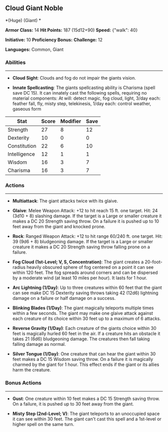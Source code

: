 ## Cloud Giant Noble
*(Huge) (Giant) *

**Armor Class:** 14
**Hit Points:** 187 (15d12+90)
**Speed:** {"walk": 40}

**Initiative:** 10
**Proficiency Bonus:**
**Challenge:** 12

**Languages:** Common, Giant

### Abilities
 --- 
- **Cloud Sight**: Clouds and fog do not impair the giants vision.

- **Innate Spellcasting**: The giants spellcasting ability is Charisma (spell save DC 15). It can innately cast the following spells, requiring no material components: At will: detect magic, fog cloud, light, 3/day each: feather fall, fly, misty step, telekinesis, 1/day each: control weather, gaseous form



| Stat | Score | Modifier | Save |
| ---- | ---- | ---- | ---- |
| Strength | 27 | 8 | 12 |
| Dexterity | 10 | 0 | 0 |
| Constitution | 22 | 6 | 10 |
| Intelligence | 12 | 1 | 1 |
| Wisdom | 16 | 3 | 7 |
| Charisma | 16 | 3 | 7 |

### Actions
 --- 
- **Multiattack**: The giant attacks twice with its glaive.

- **Glaive**: Melee Weapon Attack: +12 to hit  reach 15 ft.  one target. Hit: 24 (3d10 + 8) slashing damage. If the target is a Large or smaller creature  it makes a DC 20 Strength saving throw. On a failure  it is pushed up to 10 feet away from the giant and knocked prone.

- **Rock**: Ranged Weapon Attack: +12 to hit  range 60/240 ft.  one target. Hit: 39 (9d6 + 8) bludgeoning damage. If the target is a Large or smaller creature  it makes a DC 20 Strength saving throw  falling prone on a failure.

- **Fog Cloud (1st-Level; V, S, Concentration)**: The giant creates a 20-foot-radius  heavily obscured sphere of fog centered on a point it can see within 120 feet. The fog spreads around corners and can be dispersed by a moderate wind (at least 10 miles per hour). It lasts for 1 hour.

- **Arc Lightning (1/Day)**: Up to three creatures within 60 feet that the giant can see make DC 15 Dexterity saving throws  taking 42 (12d6) lightning damage on a failure or half damage on a success.

- **Blinking Blades (1/Day)**: The giant magically teleports multiple times within a few seconds. The giant may make one glaive attack against each creature of its choice within 30 feet  up to a maximum of 6 attacks.

- **Reverse Gravity (1/Day)**: Each creature of the giants choice within 30 feet is magically hurled 60 feet in the air. If a creature hits an obstacle  it takes 21 (6d6) bludgeoning damage. The creatures then fall  taking falling damage as normal.

- **Silver Tongue (1/Day)**: One creature that can hear the giant within 30 feet makes a DC 15 Wisdom saving throw. On a failure  it is magically charmed by the giant for 1 hour. This effect ends if the giant or its allies harm the creature.

### Bonus Actions
 --- 
- **Gust**: One creature within 10 feet makes a DC 15 Strength saving throw. On a failure, it is pushed up to 30 feet away from the giant.

- **Misty Step (2nd-Level; V)**: The giant teleports to an unoccupied space it can see within 30 feet. The giant can't cast this spell and a 1st-level or higher spell on the same turn.

